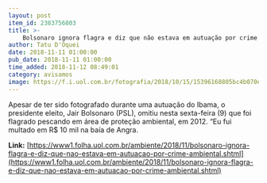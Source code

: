 ```yaml
---
layout: post
item_id: 2383756803
title: >-
    Bolsonaro ignora flagra e diz que não estava em autuação por crime ambiental
author: Tatu D'Oquei
date: 2018-11-11 01:00:00
pub_date: 2018-11-11 01:00:00
time_added: 2018-11-12 08:49:01
category: avisamos
image: https://f.i.uol.com.br/fotografia/2018/10/15/15396168805bc4b070e7aa6_1539616880_3x2_md.jpg
---
```


Apesar de ter sido fotografado durante uma autuação do Ibama, o presidente eleito, Jair Bolsonaro (PSL), omitiu nesta sexta-feira (9) que foi flagrado pescando em área de proteção ambiental, em 2012. “Eu fui multado em R$ 10 mil na baía de Angra.

**Link:** [https://www1.folha.uol.com.br/ambiente/2018/11/bolsonaro-ignora-flagra-e-diz-que-nao-estava-em-autuacao-por-crime-ambiental.shtml](https://www1.folha.uol.com.br/ambiente/2018/11/bolsonaro-ignora-flagra-e-diz-que-nao-estava-em-autuacao-por-crime-ambiental.shtml)

